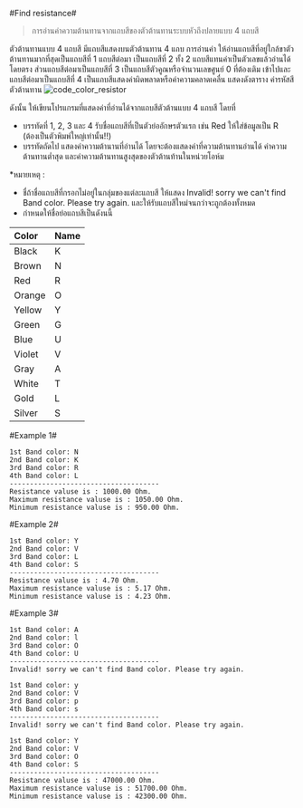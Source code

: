 #Find resistance#
> การอ่านค่าความต้านทานจากแถบสีของตัวต้านทานระบบหัวถึงปลายแบบ 4 แถบสี

ตัวต้านทานแบบ 4 แถบสี มีแถบสีแสดงบนตัวต้านทาน 4 แถบ การอ่านค่า ให้อ่านแถบสีที่อยู่ใกล้ขาตัวต้านทานมากที่สุดเป็นแถบสีที่ 1 แถบสีต่อมา
เป็นแถบสีที่ 2 ทั้ง 2 แถบสีแทนค่าเป็นตัวเลขแล้วอ่านได้โดยตรง ส่วนแถบสีต่อมาเป็นแถบสีที่ 3 เป็นแถบสีตัวคูณหรือจำนวนเลขศูนย์ 0 ที่ต้องเติม
เข้าไปและแถบสีต่อมาเป็นแถบสีที่ 4 เป็นแถบสีแสดงค่าผิดพลาดหรือค่าความคลาดเคลื่น แสดงดังตาราง ค่ารหัสสีตัวต้านทาน
![code_color_resistor](https://cloud.githubusercontent.com/assets/26199876/23832445/dd30ac4e-0766-11e7-9df8-472d9dec291a.jpg)

ดังนั้น ให้เขียนโปรแกรมที่แสดงค่าที่อ่านได้จากแถบสีตัวต้านแบบ 4 แถบสี โดยที่
* บรรทัดที่ 1, 2, 3 และ 4 รับชื่อแถบสีที่เป็นตัวย่ออักษรตัวแรก เช่น Red ให้ใส่ข้อมูลเป็น R (ต้องเป็นตัวพิมพ์ใหญ่เท่านั้น!!)
* บรรทัดถัดไป แสดงค่าความต้านานที่อ่านได้ โดยจะต้องแสดงค่าที่ความต้านทานอ่านได้ ค่าความต้านทานต่ำสุด และค่าความต้านทานสูงสุดของตัวต้านท้านในหน่วยโอห์ม

*หมายเหตุ : 
  -  ชื่ถ้าชื่อแถบสีที่กรอกไม่อยู่ในกลุ่มของแต่ละแถบสี ให้แสดง Invalid! sorry we can't find Band color. Please try again. และให้รับแถบสีใหม่จนกว่าจะถูกต้องทั้งหมด
  -  กำหนดให้ชื่อย่อแถบสีเป็นดังนนี้
  
  |Color   | Name|
  |:------|:------|
  |Black | K|
  |Brown | N|
  |Red | R|
  |Orange | O|
  |Yellow | Y|
  |Green | G|
  |Blue | U|
  |Violet | V|
  |Gray | A|
  |White | T|
  |Gold | L|
  |Silver | S|

#Example 1#
~~~
1st Band color: N
2nd Band color: K
3rd Band color: R
4th Band color: L
-------------------------------------
Resistance valuse is : 1000.00 Ohm.
Maximum resistance valuse is : 1050.00 Ohm.
Minimum resistance valuse is : 950.00 Ohm.
~~~
#Example 2#
~~~
1st Band color: Y
2nd Band color: V
3rd Band color: L
4th Band color: S
-------------------------------------
Resistance valuse is : 4.70 Ohm.
Maximum resistance valuse is : 5.17 Ohm.
Minimum resistance valuse is : 4.23 Ohm.
~~~
#Example 3#
~~~
1st Band color: A
2nd Band color: l
3rd Band color: O
4th Band color: U
-------------------------------------
Invalid! sorry we can't find Band color. Please try again.

1st Band color: y
2nd Band color: V
3rd Band color: p
4th Band color: s
-------------------------------------
Invalid! sorry we can't find Band color. Please try again.

1st Band color: Y
2nd Band color: V
3rd Band color: O
4th Band color: S
-------------------------------------
Resistance valuse is : 47000.00 Ohm.
Maximum resistance valuse is : 51700.00 Ohm.
Minimum resistance valuse is : 42300.00 Ohm.
~~~
